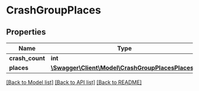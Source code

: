 # CrashGroupPlaces

## Properties
Name | Type | Description | Notes
------------ | ------------- | ------------- | -------------
**crash_count** | **int** |  | [optional] 
**places** | [**\Swagger\Client\Model\CrashGroupPlacesPlaces[]**](CrashGroupPlacesPlaces.md) |  | [optional] 

[[Back to Model list]](../README.md#documentation-for-models) [[Back to API list]](../README.md#documentation-for-api-endpoints) [[Back to README]](../README.md)


